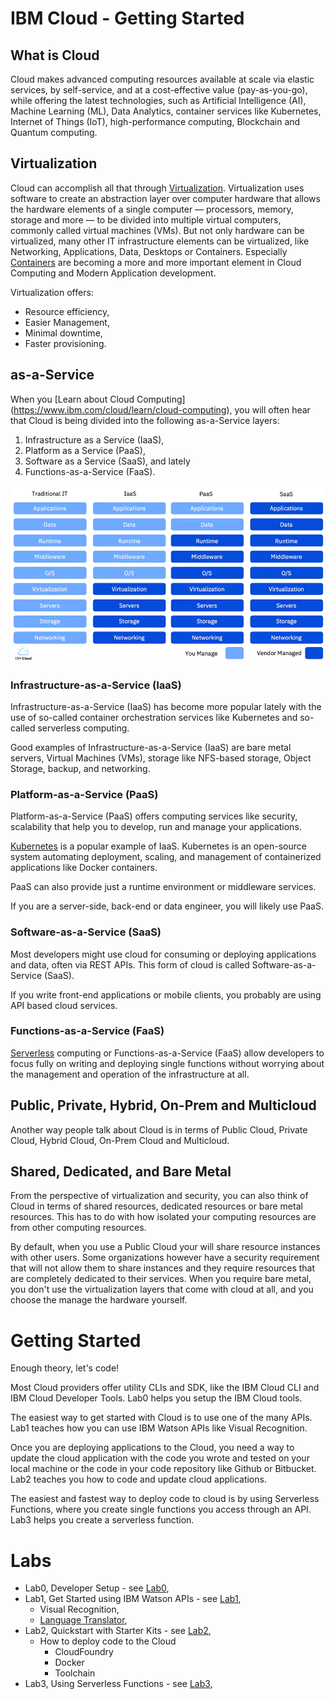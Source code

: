 # IBM Cloud - Getting Started

## What is Cloud
Cloud makes advanced computing resources available at scale via elastic services, by self-service, and at a cost-effective value (pay-as-you-go), while offering the latest technologies, such as Artificial Intelligence (AI), Machine Learning (ML), Data Analytics, container services like Kubernetes, Internet of Things (IoT), high-performance computing, Blockchain and Quantum computing. 

## Virtualization
Cloud can accomplish all that through [Virtualization](https://www.ibm.com/cloud/learn/virtualization-a-complete-guide). Virtualization uses software to create an abstraction layer over computer hardware that allows the hardware elements of a single computer — processors, memory, storage and more — to be divided into multiple virtual computers, commonly called virtual machines (VMs). But not only hardware can be virtualized, many other IT infrastructure elements can be virtualized, like Networking, Applications, Data,  Desktops or Containers. Especially [Containers](https://www.ibm.com/cloud/learn/containers) are becoming a more and more important element in Cloud Computing and Modern Application development.

Virtualization offers:
* Resource efficiency,
* Easier Management,
* Minimal downtime,
* Faster provisioning.

## as-a-Service
When you [Learn about Cloud Computing] (https://www.ibm.com/cloud/learn/cloud-computing), you will often hear that Cloud is being divided into the following as-a-Service layers:
1. Infrastructure as a Service (IaaS),
2. Platform as a Service (PaaS),
3. Software as a Service (SaaS), and lately 
4. Functions-as-a-Service (FaaS).

![Cloud abstractions by Traditional, Infrastructure, Platform and Software-as-a-Service](images/cloud-as-a-service.png)


### Infrastructure-as-a-Service (IaaS)
Infrastructure-as-a-Service (IaaS) has become more popular lately with the use of so-called container orchestration services like Kubernetes and so-called serverless computing.  

Good examples of Infrastructure-as-a-Service (IaaS) are bare metal servers, Virtual Machines (VMs), storage like NFS-based storage, Object Storage, backup, and networking.

### Platform-as-a-Service (PaaS)
Platform-as-a-Service (PaaS) offers computing services like security, scalability that help you to develop, run and manage your applications. 

[Kubernetes](https://kubernetes.io/) is a popular example of IaaS. Kubernetes is an open-source system automating deployment, scaling, and management of containerized applications like Docker containers. 

PaaS can also provide just a runtime environment or middleware services.

If you are a server-side, back-end or data engineer, you will likely use PaaS.

### Software-as-a-Service (SaaS)
Most developers might use cloud for consuming or deploying applications and data, often via REST APIs. This form of cloud is called Software-as-a-Service (SaaS). 

If you write front-end applications or mobile clients, you probably are using API based cloud services. 

### Functions-as-a-Service (FaaS)
[Serverless](https://www.ibm.com/cloud/learn/serverless) computing or Functions-as-a-Service (FaaS) allow developers to focus fully on writing and deploying single functions without worrying about the management and operation of the infrastructure at all.

## Public, Private, Hybrid, On-Prem and Multicloud 

Another way people talk about Cloud is in terms of Public Cloud, Private Cloud, Hybrid Cloud, On-Prem Cloud and Multicloud. 

## Shared, Dedicated, and Bare Metal

From the perspective of virtualization and security, you can also think of Cloud in terms of shared resources, dedicated resources or bare metal resources. This has to do with how isolated your computing resources are from other computing resources.

By default, when you use a Public Cloud your will share resource instances with other users. Some organizations however have a security requirement that will not allow them to share instances and they require resources that are completely dedicated to their services. When you require bare metal, you don't use the virtualization layers that come with cloud at all, and you choose the manage the hardware yourself.

# Getting Started

Enough theory, let's code! 

Most Cloud providers offer utility CLIs and SDK, like the IBM Cloud CLI and IBM Cloud Developer Tools. Lab0 helps you setup the IBM Cloud tools.

The easiest way to get started with Cloud is to use one of the many APIs. Lab1 teaches how you can use IBM Watson APIs like Visual Recognition.

Once you are deploying applications to the Cloud, you need a way to update the cloud application with the code you wrote and tested on your local machine or the code in your code repository like Github or Bitbucket. Lab2 teaches you how to code and update cloud applications.

The easiest and fastest way to deploy code to cloud is by using Serverless Functions, where you create single functions you access through an API. Lab3 helps you create a serverless function.

# Labs

* Lab0, Developer Setup - see [Lab0](Lab0/README.md),
* Lab1, Get Started using IBM Watson APIs - see [Lab1](Lab1/README.md),
    * Visual Recognition,
    * [Language Translator](https://cloud.ibm.com/catalog/services/language-translator),
* Lab2, Quickstart with Starter Kits - see [Lab2](Lab2/README.md),
    * How to deploy code to the Cloud
        * CloudFoundry
        * Docker
        * Toolchain
* Lab3, Using Serverless Functions - see [Lab3](Lab3/README.md),
